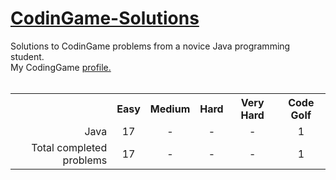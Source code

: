 <h1><a href="https://www.codingame.com">CodinGame-Solutions</a></h1>
Solutions to CodinGame problems from a novice Java programming student.</br>
My CodingGame <a href="https://www.codingame.com/profile/abeacb08bc3c6e3a0c796a19230b5b704348875">profile.</a></br>
</br>
<table>
  <tr align="center">
    <th></th>
    <th>Easy</th>
    <th>Medium</th>
    <th>Hard</th>
    <th>Very Hard</th>
    <th>Code Golf</th>
  </tr>
  <tr>
    <td align="right">Java</td>
    <td align="center">17</td>
    <td align="center">-</td>
    <td align="center">-</td>
    <td align="center">-</td>
    <td align="center">1</td>
  </tr>
  <tr>
    <td align="right">Total completed problems</td>
    <td align="center">17</td>
    <td align="center">-</td>
    <td align="center">-</td>
    <td align="center">-</td>
    <td align="center">1</td>
  </tr>
</table>
